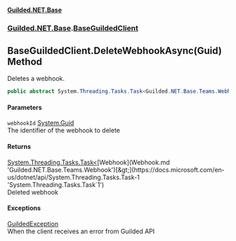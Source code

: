 #### [Guilded.NET.Base](Guilded_NET_Base.md 'Guilded.NET.Base')
### [Guilded.NET.Base](Guilded_NET_Base.md#Guilded_NET_Base 'Guilded.NET.Base').[BaseGuildedClient](BaseGuildedClient.md 'Guilded.NET.Base.BaseGuildedClient')
## BaseGuildedClient.DeleteWebhookAsync(Guid) Method
Deletes a webhook.  
```csharp
public abstract System.Threading.Tasks.Task<Guilded.NET.Base.Teams.Webhook> DeleteWebhookAsync(System.Guid webhookId);
```
#### Parameters
<a name='Guilded_NET_Base_BaseGuildedClient_DeleteWebhookAsync(System_Guid)_webhookId'></a>
`webhookId` [System.Guid](https://docs.microsoft.com/en-us/dotnet/api/System.Guid 'System.Guid')  
The identifier of the webhook to delete
  
#### Returns
[System.Threading.Tasks.Task&lt;](https://docs.microsoft.com/en-us/dotnet/api/System.Threading.Tasks.Task-1 'System.Threading.Tasks.Task`1')[Webhook](Webhook.md 'Guilded.NET.Base.Teams.Webhook')[&gt;](https://docs.microsoft.com/en-us/dotnet/api/System.Threading.Tasks.Task-1 'System.Threading.Tasks.Task`1')  
Deleted webhook
#### Exceptions
[GuildedException](GuildedException.md 'Guilded.NET.Base.GuildedException')  
When the client receives an error from Guilded API
